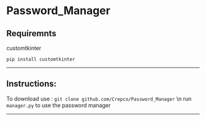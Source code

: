 # Password_Manager #


## Requiremnts ##

customtkinter

`pip install customtkinter`

---------------------------
 ## Instructions: ##
 To download use :
 `git clone github.com/Crepco/Password_Manager` \n
 run `manager.py` to use the password manager
 
 ---------------------------------



